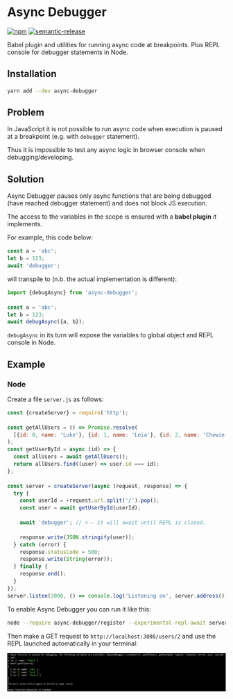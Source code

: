 # Async Debugger

[![npm](https://img.shields.io/npm/v/async-debugger/latest.svg)](https://www.npmjs.com/package/async-debugger)
[![semantic-release](https://img.shields.io/badge/%20%20%F0%9F%93%A6%F0%9F%9A%80-semantic--release-e10079.svg)](https://github.com/semantic-release/semantic-release)

Babel plugin and utilities for running async code at breakpoints. Plus REPL console for debugger statements in Node.

## Installation

```bash
yarn add --dev async-debugger
```

## Problem

In JavaScript it is not possible to run async code when execution is paused at a breakpoint (e.g. with `debugger` statement).

Thus it is impossible to test any async logic in browser console when debugging/developing.

## Solution

Async Debugger pauses only async functions that are being debugged (have reached debugger statement) and does not block JS execution.

The access to the variables in the scope is ensured with a **babel plugin** it implements.

For example, this code below:

```javascript
const a = 'abc';
let b = 123;
await 'debugger';
```

will transpile to (n.b. the actual implementation is different):

```javascript
import {debugAsync} from 'async-debugger';

const a = 'abc';
let b = 123;
await debugAsync({a, b});
```

`debugAsync` in its turn will expose the variables to global object and REPL console in Node.

## Example

### Node

Create a file `server.js` as follows:

```javascript
const {createServer} = require('http');

const getAllUsers = () => Promise.resolve(
  [{id: 0, name: 'Luke'}, {id: 1, name: 'Leia'}, {id: 2, name: 'Chewie'}]
);
const getUserById = async (id) => {
  const allUsers = await getAllUsers();
  return allUsers.find((user) => user.id === id);
};

const server = createServer(async (request, response) => {
  try {
    const userId = +request.url.split('/').pop();
    const user = await getUserById(userId);

    await 'debugger'; // <-- it will await until REPL is closed.

    response.write(JSON.stringify(user));
  } catch (error) {
    response.statusCode = 500;
    response.write(String(error));
  } finally {
    response.end();
  }
});
server.listen(3000, () => console.log('Listening on', server.address()));
```

To enable Async Debugger you can run it like this:

```bash
node --require async-debugger/register --experimental-repl-await server.js
```

Then make a GET request to `http://localhost:3000/users/2` and use the REPL launched automatically in your terminal:

![alt text](assets/repl.png)
